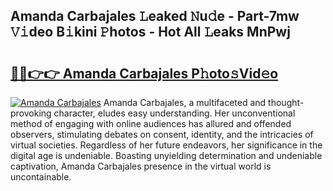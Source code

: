 ## Amanda Carbajales 𝙻eaked 𝙽u𝚍e - Part-7mw 𝚅𝚒deo B𝚒kini 𝙿hotos - Hot All 𝙻eaks MnPwj

# <h2><a href="http://ld1a5t3.urlbe.top/?page=Amanda+Carbajales">🔗🔗👉👉 Amanda Carbajales P𝚑oto𝚜Vid𝚎o</a></h2>

[![Amanda Carbajales](https://i.imgur.com/eBuTRDB.gif)](http://ld1a5t3.urlbe.top/?page=Amanda+Carbajales)
Amanda Carbajales, a multifaceted and thought-provoking character, eludes easy understanding. Her unconventional method of engaging with online audiences has allured and offended observers, stimulating debates on consent, identity, and the intricacies of virtual societies. Regardless of her future endeavors, her significance in the digital age is undeniable. Boasting unyielding determination and undeniable captivation, Amanda Carbajales presence in the virtual world is uncontainable.
